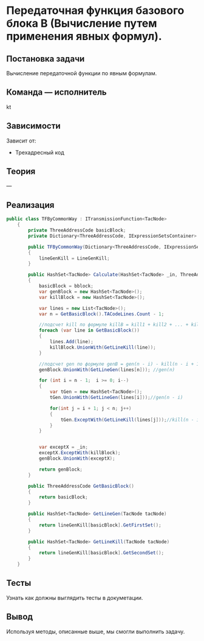 # Передаточная функция базового блока В (Вычисление путем применения явных формул).

## Постановка задачи 
Вычисление передаточной функции по явным формулам.

## Команда — исполнитель
kt 

## Зависимости
Зависит от:
- Трехадресный код

## Теория
&mdash;

## Реализация

```csharp
public class TFByCommonWay : ITransmissionFunction<TacNode>
    {
        private ThreeAddressCode basicBlock;
        private Dictionary<ThreeAddressCode, IExpressionSetsContainer> lineGenKill;

        public TFByCommonWay(Dictionary<ThreeAddressCode, IExpressionSetsContainer> LineGenKill)
        {
            lineGenKill = LineGenKill;
        }

        public HashSet<TacNode> Calculate(HashSet<TacNode> _in, ThreeAddressCode bblock)
        {
            basicBlock = bblock;
            var genBlock = new HashSet<TacNode>();
            var killBlock = new HashSet<TacNode>();

            var lines = new List<TacNode>();
            var n = GetBasicBlock().TACodeLines.Count - 1;

            //подсчет kill по формуле killB = kill1 + kill2 + ... + killN
            foreach (var line in GetBasicBlock())
            {
                lines.Add(line);
                killBlock.UnionWith(GetLineKill(line));
            }

            //подсчет gen по формуле genB = gen(n - i) - kill(n - i + 1) - ... - kill(n)
            genBlock.UnionWith(GetLineGen(lines[n])); //gen(n)

            for (int i = n - 1;  i >= 0; i--)
            {
                var tGen = new HashSet<TacNode>();
                tGen.UnionWith(GetLineGen(lines[i]));//gen(n - i)

                for(int j = i + 1; j < n; j++)
                {
                    tGen.ExceptWith(GetLineKill(lines[j]));//kill(n - i + j)
                }
            }


            var exceptX = _in;
            exceptX.ExceptWith(killBlock);
            genBlock.UnionWith(exceptX);

            return genBlock;
        }

        public ThreeAddressCode GetBasicBlock()
        {
            return basicBlock;
        }

        public HashSet<TacNode> GetLineGen(TacNode tacNode)
        {
            return lineGenKill[basicBlock].GetFirstSet();
        }

        public HashSet<TacNode> GetLineKill(TacNode tacNode)
        {
            return lineGenKill[basicBlock].GetSecondSet();
        }
    }
```

## Тесты
Узнать как должны выглядить тесты в докуметации.

## Вывод
Используя методы, описанные выше, мы смогли выполнить задачу. 

